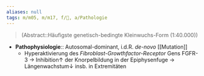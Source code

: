 ```yaml
---
aliases: null
tags: m/m05, m/m17, f/🧬, a/Pathologie
---
```

> (Abstract::Häufigste genetisch-bedingte Kleinwuchs-Form (1:40.000))
- **Pathophysiologie**:: Autosomal-dominant, i.d.R. *de-novo* [[Mutation]]
	- Hyperaktivierung des *Fibroblast-Growthfactor-Receptor* Gens FGFR-3 → Inhibition↑ der Knorpelbildung in der Epiphysenfuge → Längenwachstum↓ insb. in Extremitäten